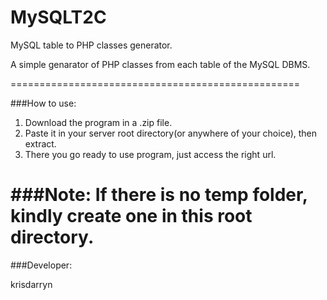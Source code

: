 MySQLT2C
========

MySQL table to PHP classes generator.


A simple genarator of PHP classes from each table of the MySQL DBMS.

==================================================

###How to use:

1. Download the program in a .zip file.
2. Paste it in your server root directory(or anywhere of your choice), then extract.
3. There you go ready to use program, just access the right url.

###Note: If there is no temp folder, kindly create one in this root directory.
==================================================

###Developer:

krisdarryn
